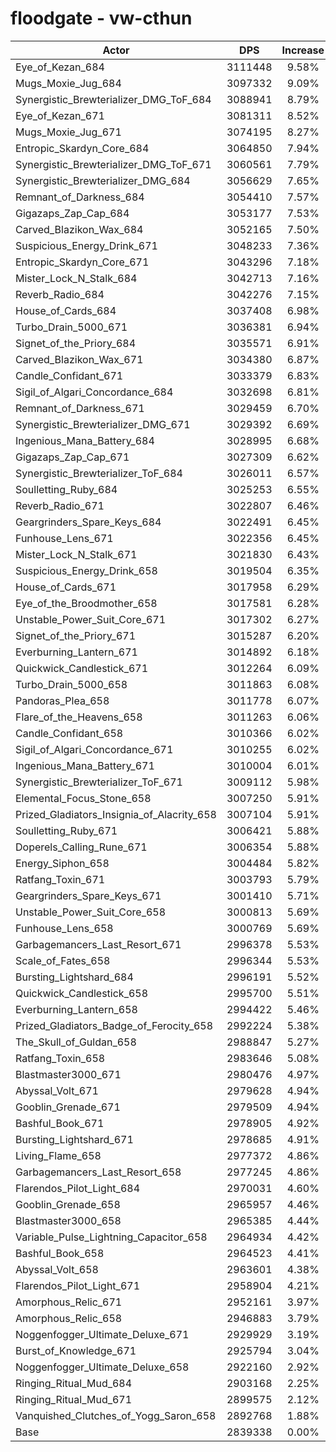 # floodgate - vw-cthun
| Actor | DPS | Increase |
|---|:---:|:---:|
|Eye_of_Kezan_684|3111448|9.58%|
|Mugs_Moxie_Jug_684|3097332|9.09%|
|Synergistic_Brewterializer_DMG_ToF_684|3088941|8.79%|
|Eye_of_Kezan_671|3081311|8.52%|
|Mugs_Moxie_Jug_671|3074195|8.27%|
|Entropic_Skardyn_Core_684|3064850|7.94%|
|Synergistic_Brewterializer_DMG_ToF_671|3060561|7.79%|
|Synergistic_Brewterializer_DMG_684|3056629|7.65%|
|Remnant_of_Darkness_684|3054410|7.57%|
|Gigazaps_Zap_Cap_684|3053177|7.53%|
|Carved_Blazikon_Wax_684|3052165|7.50%|
|Suspicious_Energy_Drink_671|3048233|7.36%|
|Entropic_Skardyn_Core_671|3043296|7.18%|
|Mister_Lock_N_Stalk_684|3042713|7.16%|
|Reverb_Radio_684|3042276|7.15%|
|House_of_Cards_684|3037408|6.98%|
|Turbo_Drain_5000_671|3036381|6.94%|
|Signet_of_the_Priory_684|3035571|6.91%|
|Carved_Blazikon_Wax_671|3034380|6.87%|
|Candle_Confidant_671|3033379|6.83%|
|Sigil_of_Algari_Concordance_684|3032698|6.81%|
|Remnant_of_Darkness_671|3029459|6.70%|
|Synergistic_Brewterializer_DMG_671|3029392|6.69%|
|Ingenious_Mana_Battery_684|3028995|6.68%|
|Gigazaps_Zap_Cap_671|3027309|6.62%|
|Synergistic_Brewterializer_ToF_684|3026011|6.57%|
|Soulletting_Ruby_684|3025253|6.55%|
|Reverb_Radio_671|3022807|6.46%|
|Geargrinders_Spare_Keys_684|3022491|6.45%|
|Funhouse_Lens_671|3022356|6.45%|
|Mister_Lock_N_Stalk_671|3021830|6.43%|
|Suspicious_Energy_Drink_658|3019504|6.35%|
|House_of_Cards_671|3017958|6.29%|
|Eye_of_the_Broodmother_658|3017581|6.28%|
|Unstable_Power_Suit_Core_671|3017302|6.27%|
|Signet_of_the_Priory_671|3015287|6.20%|
|Everburning_Lantern_671|3014892|6.18%|
|Quickwick_Candlestick_671|3012264|6.09%|
|Turbo_Drain_5000_658|3011863|6.08%|
|Pandoras_Plea_658|3011778|6.07%|
|Flare_of_the_Heavens_658|3011263|6.06%|
|Candle_Confidant_658|3010366|6.02%|
|Sigil_of_Algari_Concordance_671|3010255|6.02%|
|Ingenious_Mana_Battery_671|3010004|6.01%|
|Synergistic_Brewterializer_ToF_671|3009112|5.98%|
|Elemental_Focus_Stone_658|3007250|5.91%|
|Prized_Gladiators_Insignia_of_Alacrity_658|3007104|5.91%|
|Soulletting_Ruby_671|3006421|5.88%|
|Doperels_Calling_Rune_671|3006354|5.88%|
|Energy_Siphon_658|3004484|5.82%|
|Ratfang_Toxin_671|3003793|5.79%|
|Geargrinders_Spare_Keys_671|3001410|5.71%|
|Unstable_Power_Suit_Core_658|3000813|5.69%|
|Funhouse_Lens_658|3000769|5.69%|
|Garbagemancers_Last_Resort_671|2996378|5.53%|
|Scale_of_Fates_658|2996344|5.53%|
|Bursting_Lightshard_684|2996191|5.52%|
|Quickwick_Candlestick_658|2995700|5.51%|
|Everburning_Lantern_658|2994422|5.46%|
|Prized_Gladiators_Badge_of_Ferocity_658|2992224|5.38%|
|The_Skull_of_Guldan_658|2988847|5.27%|
|Ratfang_Toxin_658|2983646|5.08%|
|Blastmaster3000_671|2980476|4.97%|
|Abyssal_Volt_671|2979628|4.94%|
|Gooblin_Grenade_671|2979509|4.94%|
|Bashful_Book_671|2978905|4.92%|
|Bursting_Lightshard_671|2978685|4.91%|
|Living_Flame_658|2977372|4.86%|
|Garbagemancers_Last_Resort_658|2977245|4.86%|
|Flarendos_Pilot_Light_684|2970031|4.60%|
|Gooblin_Grenade_658|2965957|4.46%|
|Blastmaster3000_658|2965385|4.44%|
|Variable_Pulse_Lightning_Capacitor_658|2964934|4.42%|
|Bashful_Book_658|2964523|4.41%|
|Abyssal_Volt_658|2963601|4.38%|
|Flarendos_Pilot_Light_671|2958904|4.21%|
|Amorphous_Relic_671|2952161|3.97%|
|Amorphous_Relic_658|2946883|3.79%|
|Noggenfogger_Ultimate_Deluxe_671|2929929|3.19%|
|Burst_of_Knowledge_671|2925794|3.04%|
|Noggenfogger_Ultimate_Deluxe_658|2922160|2.92%|
|Ringing_Ritual_Mud_684|2903168|2.25%|
|Ringing_Ritual_Mud_671|2899575|2.12%|
|Vanquished_Clutches_of_Yogg_Saron_658|2892768|1.88%|
|Base|2839338|0.00%|
